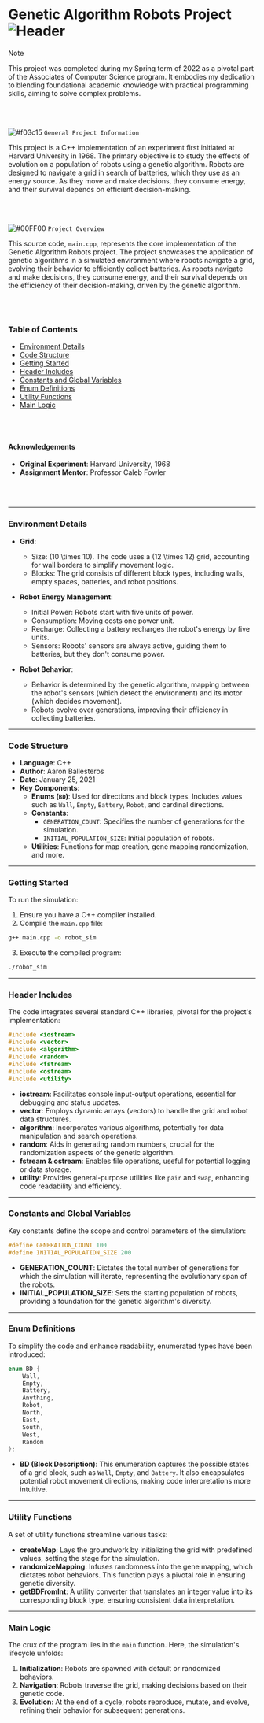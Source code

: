# **Genetic Algorithm Robots Project** &nbsp; ![Header](https://img.shields.io/badge/-Project-ff6600)
> [!NOTE]
> This project was completed during my Spring term of 2022 as a pivotal part of the Associates of Computer Science program. It embodies my dedication to blending foundational academic knowledge with practical programming skills, aiming to solve complex problems.

<br></br>

![#f03c15](https://via.placeholder.com/15/f03c15/000000?text=+) `General Project Information`

This project is a C++ implementation of an experiment first initiated at Harvard University in 1968. The primary objective is to study the effects of evolution on a population of robots using a genetic algorithm. Robots are designed to navigate a grid in search of batteries, which they use as an energy source. As they move and make decisions, they consume energy, and their survival depends on efficient decision-making.

<br></br>

![#00FF00](https://via.placeholder.com/15/00FF00/000000?text=+) `Project Overview`

This source code, `main.cpp`, represents the core implementation of the Genetic Algorithm Robots project. The project showcases the application of genetic algorithms in a simulated environment where robots navigate a grid, evolving their behavior to efficiently collect batteries. As robots navigate and make decisions, they consume energy, and their survival depends on the efficiency of their decision-making, driven by the genetic algorithm.

<br></br>

### Table of Contents
- [Environment Details](#environment-details)
- [Code Structure](#code-structure)
- [Getting Started](#getting-started)
- [Header Includes](#header-includes)
- [Constants and Global Variables](#constants-and-global-variables)
- [Enum Definitions](#enum-definitions)
- [Utility Functions](#utility-functions)
- [Main Logic](#main-logic)

<br></br>

#### Acknowledgements

- **Original Experiment**: Harvard University, 1968
- **Assignment Mentor**: Professor Caleb Fowler

<br></br>

---

### Environment Details

- **Grid**: 
  - Size: \(10 \times 10\). The code uses a \(12 \times 12\) grid, accounting for wall borders to simplify movement logic.
  - Blocks: The grid consists of different block types, including walls, empty spaces, batteries, and robot positions.
  
- **Robot Energy Management**: 
  - Initial Power: Robots start with five units of power.
  - Consumption: Moving costs one power unit.
  - Recharge: Collecting a battery recharges the robot's energy by five units.
  - Sensors: Robots' sensors are always active, guiding them to batteries, but they don't consume power.

- **Robot Behavior**:
  - Behavior is determined by the genetic algorithm, mapping between the robot's sensors (which detect the environment) and its motor (which decides movement).
  - Robots evolve over generations, improving their efficiency in collecting batteries.

---

### Code Structure

- **Language**: C++
- **Author**: Aaron Ballesteros
- **Date**: January 25, 2021
- **Key Components**:
  - **Enums (`BD`)**: Used for directions and block types. Includes values such as `Wall`, `Empty`, `Battery`, `Robot`, and cardinal directions.
  - **Constants**:
    - `GENERATION_COUNT`: Specifies the number of generations for the simulation.
    - `INITIAL_POPULATION_SIZE`: Initial population of robots.
  - **Utilities**: Functions for map creation, gene mapping randomization, and more.

---

### Getting Started

To run the simulation:

1. Ensure you have a C++ compiler installed.
2. Compile the `main.cpp` file:

```bash
g++ main.cpp -o robot_sim
```

3. Execute the compiled program:

```bash
./robot_sim
```

---

### **Header Includes**
The code integrates several standard C++ libraries, pivotal for the project's implementation:

```cpp
#include <iostream>
#include <vector>
#include <algorithm>
#include <random>
#include <fstream>
#include <ostream>
#include <utility>
```

- **iostream**: Facilitates console input-output operations, essential for debugging and status updates.
- **vector**: Employs dynamic arrays (vectors) to handle the grid and robot data structures.
- **algorithm**: Incorporates various algorithms, potentially for data manipulation and search operations.
- **random**: Aids in generating random numbers, crucial for the randomization aspects of the genetic algorithm.
- **fstream & ostream**: Enables file operations, useful for potential logging or data storage.
- **utility**: Provides general-purpose utilities like `pair` and `swap`, enhancing code readability and efficiency.

---

### **Constants and Global Variables**

Key constants define the scope and control parameters of the simulation:

```cpp
#define GENERATION_COUNT 100
#define INITIAL_POPULATION_SIZE 200
```

- **GENERATION_COUNT**: Dictates the total number of generations for which the simulation will iterate, representing the evolutionary span of the robots.
- **INITIAL_POPULATION_SIZE**: Sets the starting population of robots, providing a foundation for the genetic algorithm's diversity.

---

### **Enum Definitions**

To simplify the code and enhance readability, enumerated types have been introduced:

```cpp
enum BD {
	Wall,
	Empty,
	Battery,
	Anything,
	Robot,
	North,
	East,
	South,
	West,
	Random
};
```

- **BD (Block Description)**: This enumeration captures the possible states of a grid block, such as `Wall`, `Empty`, and `Battery`. It also encapsulates potential robot movement directions, making code interpretations more intuitive.

---

### **Utility Functions**

A set of utility functions streamline various tasks:

- **createMap**: Lays the groundwork by initializing the grid with predefined values, setting the stage for the simulation.
- **randomizeMapping**: Infuses randomness into the gene mapping, which dictates robot behaviors. This function plays a pivotal role in ensuring genetic diversity.
- **getBDFromInt**: A utility converter that translates an integer value into its corresponding block type, ensuring consistent data interpretation.

---

### **Main Logic**

The crux of the program lies in the `main` function. Here, the simulation's lifecycle unfolds:

1. **Initialization**: Robots are spawned with default or randomized behaviors.
2. **Navigation**: Robots traverse the grid, making decisions based on their genetic code.
3. **Evolution**: At the end of a cycle, robots reproduce, mutate, and evolve, refining their behavior for subsequent generations.
